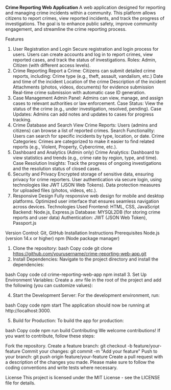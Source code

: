 **Crime Reporting Web Application**
A web application designed for reporting and managing crime incidents within a community. This platform allows citizens to report crimes, view reported incidents, and track the progress of investigations. The goal is to enhance public safety, improve community engagement, and streamline the crime reporting process.

Features
1. User Registration and Login
Secure registration and login process for users.
Users can create accounts and log in to report crimes, view reported cases, and track the status of investigations.
Roles: Admin, Citizen (with different access levels).
2. Crime Reporting
Report a Crime: Citizens can submit detailed crime reports, including:
Crime type (e.g., theft, assault, vandalism, etc.)
Date and time of the incident
Location of the crime 
Description of the incident
Attachments (photos, videos, documents) for evidence submission
Real-time crime submission with automatic case ID generation.
3. Case Management
Admin Panel: Admins can view, manage, and assign cases to relevant authorities or law enforcement.
Case Status: View the status of the crime (e.g., under investigation, resolved, pending).
Case Updates: Admins can add notes and updates to cases for progress tracking.
4. Crime Database and Search
View Crime Reports: Users (admins and citizens) can browse a list of reported crimes.
Search Functionality: Users can search for specific incidents by type, location, or date.
Crime Categories: Crimes are categorized to make it easier to find related reports (e.g., Violent, Property, Cybercrime, etc.).
5. Dashboard and Analytics (Admin only)
Crime Analytics: Dashboard to view statistics and trends (e.g., crime rate by region, type, and time).
Case Resolution Insights: Track the progress of ongoing investigations and the resolution status of closed cases.
6. Security and Privacy
Encrypted storage of sensitive data, ensuring privacy for crime reporters.
User authentication via secure login, using technologies like JWT (JSON Web Tokens).
Data protection measures for uploaded files (photos, videos, etc.).
7. Responsive Design
Fully responsive web design for mobile and desktop platforms.
Optimized user interface that ensures seamless navigation across devices.
Technologies Used
Frontend:  HTML, CSS, JavaScript
Backend: Node.js, Express.js
Database: MYSQL2DB (for storing crime reports and user data)
Authentication: JWT (JSON Web Token), Passport.js

Version Control: Git, GitHub
Installation Instructions
Prerequisites
Node.js (version 14.x or higher)
npm (Node package manager)
1. Clone the repository:
bash
Copy code
git clone https://github.com/yourusername/crime-reporting-web-app.git
2. Install Dependencies:
Navigate to the project directory and install the dependencies:

bash
Copy code
cd crime-reporting-web-app
npm install
3. Set Up Environment Variables:
Create a .env file in the root of the project and add the following (you can customize values):

4. Start the Development Server:
For the development environment, run:

bash
Copy code
npm start
The application should now be running at http://localhost:3000.

5. Build for Production:
To build the app for production:

bash
Copy code
npm run build
Contributing
We welcome contributions! If you want to contribute, follow these steps:

Fork the repository.
Create a feature branch: git checkout -b feature/your-feature
Commit your changes: git commit -m "Add your feature"
Push to your branch: git push origin feature/your-feature
Create a pull request with a description of the changes you made.
Please make sure to follow the coding conventions and write tests where necessary.

License
This project is licensed under the MIT License - see the LICENSE file for details.
